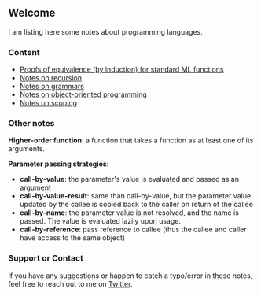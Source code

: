 ## Welcome

I am listing here some notes about programming languages.

### Content

* [Proofs of equivalence (by induction) for standard ML functions](standard-ml-function-equivalence.html) 
* [Notes on recursion](recursion.html) 
* [Notes on grammars](grammars.html) 
* [Notes on object-oriented programming](oop.html) 
* [Notes on scoping](scoping.html) 

### Other notes

**Higher-order function**: a function that takes a function as
at least one of its arguments.

**Parameter passing strategies**:

* **call-by-value**: the parameter's value is evaluated and passed as an argument
* **call-by-value-result**: same than call-by-value, but the parameter value updated by the callee is copied back to the caller on return of the callee
* **call-by-name**: the parameter value is not resolved, and the name is passed. The value is evaluated lazily upon usage.
* **call-by-reference**: pass reference to callee (thus the callee and caller have access to the same object)

### Support or Contact

If you have any suggestions or happen to catch a typo/error in
these notes, feel free to reach out to me
on [Twitter](https://twitter.com/NicolasPapernot).
